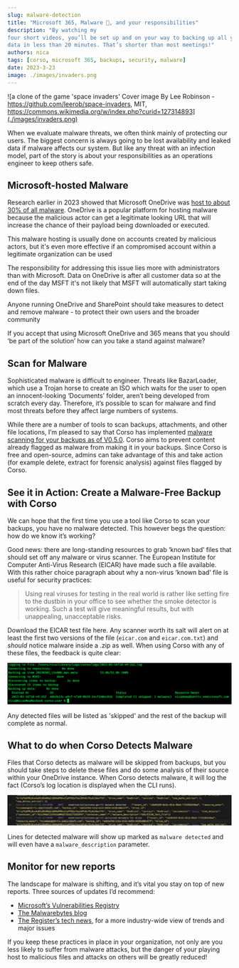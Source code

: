```yaml
---
slug: malware-detection
title: "Microsoft 365, Malware 👾, and your responsibilities"
description: "By watching my
four short videos, you’ll be set up and on your way to backing up all your Microsoft 365
data in less than 20 minutes. That’s shorter than most meetings!"
authors: nica
tags: [corso, microsoft 365, backups, security, malware]
date: 2023-3-23
image: ./images/invaders.png
---
```


![a clone of the game 'space invaders' Cover image By Lee Robinson - https://github.com/leerob/space-invaders, MIT, https://commons.wikimedia.org/w/index.php?curid=127314893](./images/invaders.png)

When we evaluate malware threats, we often think mainly of protecting our users.
The biggest concern is always going to be lost availability and leaked data if
malware affects our system. But like any threat with an infection model, part of
the story is about your responsibilities as an operations engineer to keep
others safe.
<!-- truncate -->

## Microsoft-hosted Malware

Research earlier in 2023 showed that Microsoft OneDrive was
[host to about 30% of all malware](https://www.cybertalk.org/2023/01/27/do-you-use-onedrive-or-google-drive-watch-out-for-this-malware/).
OneDrive is a popular platform for hosting malware because the malicious actor
can get a legitimate looking URL that will increase the chance of their payload
being downloaded or executed.

This malware hosting is usually done on accounts created by malicious actors,
but it's even more effective if an compromised account within a legitimate
organization can be used

The responsibility for addressing this issue lies more with administrators than
with Microsoft. Data on OneDrive is after all customer data so at the end of the
day MSFT it's not likely that MSFT will automatically start taking down files.  

Anyone running OneDrive and SharePoint should take measures to detect and remove
malware - to protect their own users and the broader community

If you accept that using Microsoft OneDrive and 365 means that you should ‘be
part of the solution’ how can you take a stand against malware?

## Scan for Malware

Sophisticated malware is difficult to engineer. Threats like BazarLoader, which
use a Trojan horse to create an ISO which waits for the user to open an
innocent-looking ‘Documents’ folder, aren’t being developed from scratch every
day. Therefore, it’s possible to scan for malware and find most threats before
they affect large numbers of systems.

While there are a number of tools to scan backups, attachments, and other file
locations, I’m pleased to say that Corso has implemented
[malware scanning for your backups as of V0.5.0](https://github.com/alcionai/corso/releases/tag/v0.5.0).
Corso aims to prevent content already flagged as malware from making it in your
backups. Since Corso is free and open-source, admins can take advantage of this
and take action (for example delete, extract for forensic analysis) against files
flagged by Corso.

## See it in Action: Create a Malware-Free Backup with Corso

We can hope that the first time you use a tool like Corso to scan your backups, you
have no malware detected. This however begs the question: how do we know it’s
working?

Good news: there are long-standing resources to grab ‘known bad’ files that
should set off any malware or virus scanner. The European Institute for Computer
Anti-Virus Research (EICAR) have made such a file available. With this rather
choice paragraph about why a non-virus ‘known bad’ file is useful for security
practices:

> Using real viruses for testing in the real world is rather like setting fire
> to the dustbin in your office to see whether the smoke detector is working.
> Such a test will give meaningful results, but with unappealing, unacceptable
> risks.

Download the EICAR test file here. Any scanner worth its salt will alert on at
least the first two versions of the file (`eicar.com` and `eicar.com.txt`) and
*should* notice malware inside a .zip as well. When using Corso with any of
these files, the feedback is quite clear:

![Corso giving feedback](./images/malware1.png)

Any detected files will be listed as 'skipped' and the rest of the backup will complete as normal.

## What to do when Corso Detects Malware

Files that Corso detects as malware will be skipped from backups, but you should
take steps to delete these files and do some analysis of their source within
your OneDrive instance. When Corso detects malware, it will log the fact
(Corso’s log location is displayed when the CLI runs).

![Image of Corso logging errors and exceptions, with one item of malware detected](./images/malware2.png)

Lines for detected malware will show up marked as `malware detected` and will even have a `malware_description` parameter.

## Monitor for new reports

The landscape for malware is shifting, and it’s vital you stay on top of new reports. Three sources of updates I’d recommend:
<!-- vale Vale.Spelling = NO -->
- [Microsoft’s Vulnerabilities Registry](https://msrc.microsoft.com/update-guide/vulnerability)
- [The Malwarebytes blog](https://www.malwarebytes.com/blog)
- [The Register’s tech news](https://www.theregister.com/), for a more industry-wide view of trends and major issues
<!-- vale Vale.Spelling = YES -->

If you keep these practices in place in your organization, not only are you less
likely to suffer from malware attacks, but the danger of your playing host to
malicious files and attacks on others will be greatly reduced!
